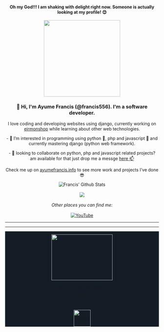 <div align='center'>
    <h4> Oh my God!!! I am shaking with delight right now. Someone is actually looking at my profile! 😊 </h4>
    <img src="https://media.giphy.com/media/offRxUVDyEXFjbSnMH/giphy.gif" style="height: 250px;" alt="">
</div>
<div align='center'>
    <h3>👋 Hi, I'm Ayume Francis (@francis556). I'm a software developer.</h3> 
    <p>I love coding and developing websites using  django, currently working on <a href="https://eirmonshop.com" target="_blank">eirmonshop</a> while learning about other web technologies.</p>
    <p>- 👀 I’m interested in programming using python 💖, php and javascript 🌱 and currently mastering django (python web framework).</p>
    <p>- 💞️ looking to collaborate on python, php and javascript related projects? am available for that just drop me a messge <a href="https://ayumefrancis.info/contact">here 📫</a></p>
    <p> Check me up on  <a href="https://ayumefrancis.info">ayumefrancis.info</a> to see more work and projects I've done 😎 </p>
</div>

<div align="center">
    <img align="center" src="https://github-readme-stats.vercel.app/api?username=francis556&&show_icons=true&title_color=161e2e&icon_color=31c48d&text_color=4b5563&bg_color=f4f5f7" alt="Francis' Github Stats">
</div>
<br>
<div align='center'>
    <img align='center' src='https://github-readme-stats.vercel.app/api/top-langs/?username=francis556&hide=scss,css,less,shell, ruby&show_icons=true&title_color=161e2e&icon_color=31c48d&text_color=4b5563&bg_color=f4f5f7'>
    <br>
    <br>
    <i>Other places you can find me:</i>
    <br>
    <br>
    <a href="https://www.youtube.com/channel/UCpUk_EERS3VSu39YMedNHlA" target="_blank"><img src="https://img.shields.io/badge/YouTube-%23E4405F.svg?&style=flat-square&logo=youtube&logoColor=white" alt="YouTube"></a>
</div>
<hr>
<hr>
<div align="center" style="background: #141d26">
    <div>
        <img src="https://media.giphy.com/media/S7K9EsqHvTGaOGmfKd/giphy.gif" style="height: 150px; width: 200px; padding-top: 10px;" alt="">
    </div>
    <p>Share a dollar ($1) with me </p>
    <h3>👇👇</h3>
    <a href="https://www.buymeacoffee.com/ayumefrancis" target="_blank">
        <img src="https://raw.githubusercontent.com/francis556/francis556/main/static/images/bmc-button.png" style='height: 55px' alt="buymeacoffee">
    </a>
</div>
